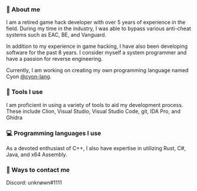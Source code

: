 ### :bust_in_silhouette: About me
I am a retired game hack developer with over 5 years of experience in the field. During my time in the industry, I was able to bypass various anti-cheat systems such as EAC, BE, and Vanguard.

In addition to my experience in game hacking, I have also been developing software for the past 8 years. I consider myself a system programmer and have a passion for reverse engineering.

Currently, I am working on creating my own programming language named Cyon [@cyon-lang](https://github.com/cyon-lang/).

### :nut_and_bolt: Tools I use

I am proficient in using a variety of tools to aid my development process. 
These include Clion, Visual Studio, Visual Studio Code, git, IDA Pro, and Ghidra

### :computer: Programming languages I use

As a devoted enthusiast of C++, I also have expertise in utilizing Rust, C#, Java, and x64 Assembly.

### :iphone: Ways to contact me
Discord: unknøwn#1111
